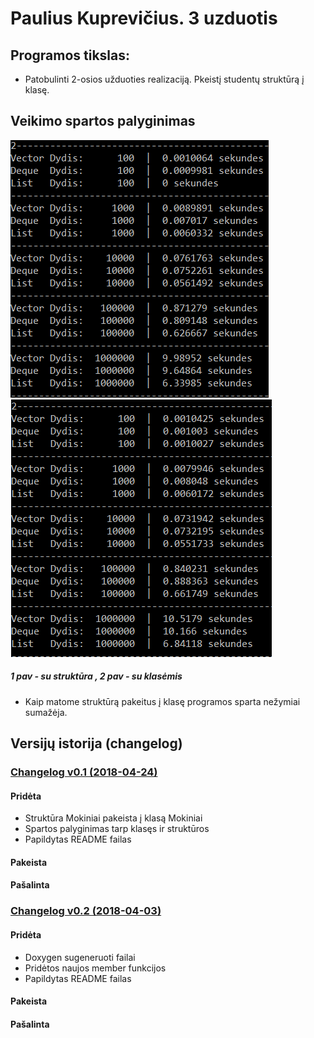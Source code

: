 ﻿# Paulius Kuprevičius. 3 uzduotis
 
 ## Programos tikslas:
 - Patobulinti 2-osios užduoties realizaciją. Pkeistį studentų struktūrą į klasę.
 
 
  ## Veikimo spartos palyginimas
![alt text](https://github.com/PauliusKu/OP-3/blob/Developer/Pav/NoClass.png)
![alt text](https://github.com/PauliusKu/OP-3/blob/Developer/Pav/Class.png)
##### 1 pav - su struktūra , 2 pav - su klasėmis
      
 - Kaip matome struktūrą pakeitus į klasę programos sparta nežymiai sumažėja.

## Versijų istorija (changelog)

### [Changelog v0.1 (2018-04-24)](https://github.com/PauliusKu/OP-3/releases/tag/v0.1)
#### Pridėta
- Struktūra Mokiniai pakeista į klasą Mokiniai
- Spartos palyginimas tarp klasęs ir struktūros
- Papildytas README failas
#### Pakeista

#### Pašalinta

### [Changelog v0.2 (2018-04-03)](https://github.com/PauliusKu/OP-3/releases/tag/v0.2)
#### Pridėta
- Doxygen sugeneruoti failai
- Pridėtos naujos member funkcijos
- Papildytas README failas
#### Pakeista

#### Pašalinta
